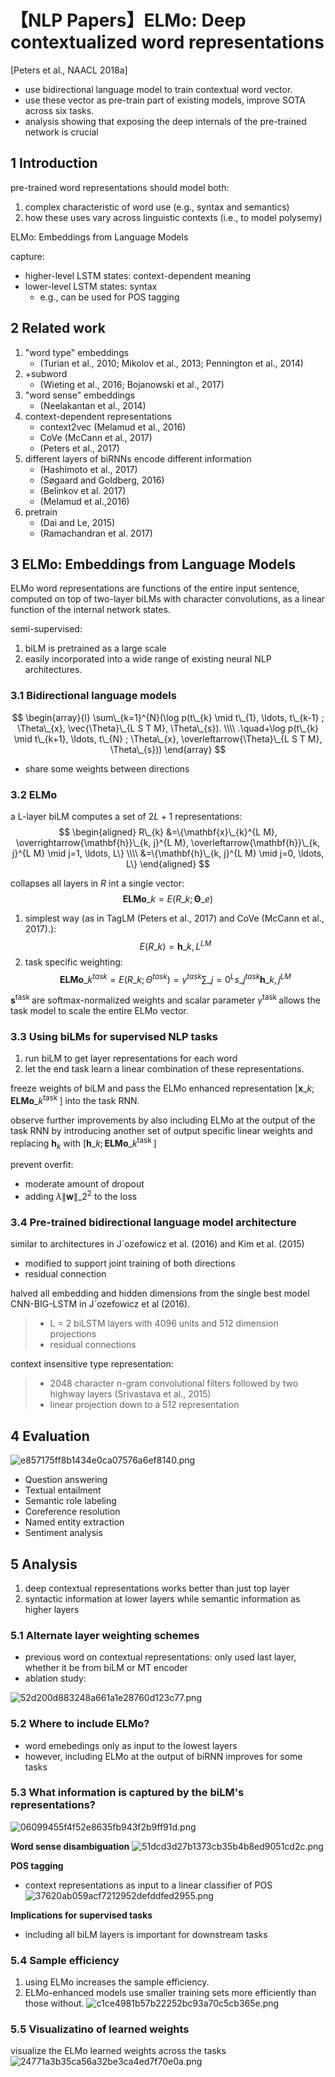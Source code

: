 # 【NLP Papers】ELMo: Deep contextualized word representations


[Peters et al., NAACL 2018a]

- use bidirectional language model to train contextual word vector.
- use these vector as pre-train part of existing models, improve SOTA across six tasks.
- analysis showing that exposing the deep internals of the pre-trained network is crucial

## 1 Introduction
pre-trained word representations should model both:
1. complex characteristic of word use (e.g., syntax and semantics)
2. how these uses vary across linguistic contexts (i.e., to model polysemy)

ELMo: Embeddings from Language Models

capture:
- higher-level LSTM states: context-dependent meaning
- lower-level LSTM states: syntax
	- e.g., can be used for POS tagging

## 2 Related work
1. "word type" embeddings
	- (Turian et al., 2010; Mikolov et al., 2013; Pennington et al., 2014)
2. +subword 
	- (Wieting et al., 2016; Bojanowski et al., 2017)
3. "word sense" embeddings
	- (Neelakantan et al., 2014)
4. context-dependent representations
	- context2vec (Melamud et al., 2016)
	- CoVe (McCann et al., 2017) 
	- (Peters et al., 2017)
5. different layers of biRNNs encode different information
	- (Hashimoto et al., 2017)
	- (Søgaard and Goldberg, 2016)
	- (Belinkov et al. 2017)
	- (Melamud et al.,2016) 
6. pretrain
	- (Dai and Le, 2015)
	- (Ramachandran et al. 2017)


## 3 ELMo: Embeddings from Language Models
ELMo word representations are functions of the entire input sentence, computed on top of two-layer biLMs with character convolutions, as a linear function of the internal network states.

semi-supervised:
1. biLM is pretrained as a large scale
2. easily incorporated into a wide range of existing neural NLP architectures.

### 3.1 Bidirectional language models
$$
\begin{array}{l}
\sum\_{k=1}^{N}(\log p(t\_{k} \mid t\_{1}, \ldots, t\_{k-1} ; \Theta\_{x}, \vec{\Theta}\_{L S T M}, \Theta\_{s}). \\\\
.\quad+\log p(t\_{k} \mid t\_{k+1}, \ldots, t\_{N} ; \Theta\_{x}, \overleftarrow{\Theta}\_{L S T M}, \Theta\_{s}))
\end{array}
$$

- share some weights between directions

### 3.2 ELMo
a L-layer biLM computes a set of $2L+1$ representations:
$$
\begin{aligned}
R\_{k} &=\{\mathbf{x}\_{k}^{L M}, \overrightarrow{\mathbf{h}}\_{k, j}^{L M}, \overleftarrow{\mathbf{h}}\_{k, j}^{L M} \mid j=1, \ldots, L\} \\\\
&=\{\mathbf{h}\_{k, j}^{L M} \mid j=0, \ldots, L\}
\end{aligned}
$$

collapses all layers in $R$ int a single vector:
$$
\mathbf{E L M o}\_{k}=E(R\_{k} ; \mathbf{\Theta}\_{e})
$$
1. simplest way (as in TagLM (Peters et al., 2017) and CoVe (McCann et al., 2017).):
$$
E(R\_{k})=\mathbf{h}\_{k, L}^{L M}
$$
2. task specific weighting:
$$
\mathbf{E L M o}\_{k}^{t a s k}=E(R\_{k} ; \Theta^{t a s k})=\gamma^{t a s k} \sum\_{j=0}^{L} s\_{j}^{t a s k} \mathbf{h}\_{k, j}^{L M}
$$

$\mathbf{s}^{\text {task }}$ are softmax-normalized weights and scalar parameter $\gamma^{\text {task }}$ allows the task model to scale the entire ELMo vector.

### 3.3 Using biLMs for supervised NLP tasks
1. run biLM to get layer representations for each word
2. let the end task learn a linear combination of these representations.

freeze weights of biLM and pass the ELMo enhanced representation $[\mathbf{x}\_{k} ; \mathbf{E L M o}\_{k}^{\text {task }}]$ into the task RNN.

observe further improvements by also including ELMo at the output of the task RNN by introducing another set of output specific linear weights and replacing $\mathbf{h}_k$ with $[\mathbf{h}\_{k} ; \mathbf{E L M o}\_{k}^{\text {task }}]$

prevent overfit:
- moderate amount of dropout
- adding $\lambda\|\mathbf{w}\|\_{2}^{2}$ to the loss

### 3.4 Pre-trained bidirectional language model architecture
similar to architectures in J´ozefowicz et al. (2016) and Kim et al. (2015)
- modified to support joint training of both directions
- residual connection

halved all embedding and hidden dimensions from the single best model CNN-BIG-LSTM in J´ozefowicz et al (2016). 
> - L = 2 biLSTM layers with 4096 units and 512 dimension projections
> - residual connections

context insensitive type representation:
> - 2048 character n-gram convolutional filters followed by two highway layers  (Srivastava et al., 2015) 
> - linear projection down to a 512 representation


## 4 Evaluation
![e857175ff8b1434e0ca07576a6ef8140.png](/blog/_resources/519908af977a440bb92bcfaa123a96ed.png)
- Question answering
- Textual entailment
- Semantic role labeling
- Coreference resolution
- Named entity extraction
- Sentiment analysis

## 5 Analysis
1. deep contextual representations works better than just top layer
2. syntactic information at lower layers while semantic information as higher layers

### 5.1 Alternate layer weighting schemes
- previous word on contextual representations: only used last layer, whether it be from biLM or MT encoder
- ablation study:

![52d200d883248a661a1e28760d123c77.png](/blog/_resources/8e4ce8032cc841e2a96e39dd8e14c9b0.png)

### 5.2 Where to include ELMo?
- word emebedings only as input to the lowest layers
- however, including ELMo at the output of biRNN improves for some tasks

### 5.3 What information is captured by the biLM's representations?
![06099455f4f52e8635fb943f2b9ff91d.png](/blog/_resources/448a8b55c99641acb533735a3340e67a.png)

**Word sense disambiguation**
![51dcd3d27b1373cb35b4b8ed9051cd2c.png](/blog/_resources/7f6d5f47921c4db388824fbe0e1ad183.png)

**POS tagging**
- context representations as input to a linear classifier of POS
![37620ab059acf7212952defddfed2955.png](/blog/_resources/f0b8b1f0c65b4a8087012fdd5f81c2cd.png)

**Implications for supervised tasks**
- including all biLM layers is important for downstream tasks

### 5.4 Sample efficiency
1. using ELMo increases the sample efficiency.
2. ELMo-enhanced models use smaller training sets more efficiently than those without.
![c1ce4981b57b22252bc93a70c5cb365e.png](/blog/_resources/38134ddcfb9949eda5147b969a382c73.png)

### 5.5 Visualizatino of learned weights
visualize the ELMo learned weights across the tasks
![24771a3b35ca56a32be3ca4ed7f70e0a.png](/blog/_resources/260c5d9f72c8478c901fdc8294a37a62.png)


